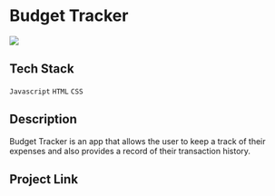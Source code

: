 # Budget Tracker
<a href="https://github.com/Spectrum-CETB/Spectober_Fest/tree/main/projects_Intermediate"><img src="https://img.shields.io/badge/Projects%20-Intermediate-blue.svg"/></a>

## Tech Stack
`Javascript` `HTML` `CSS`

## Description
Budget Tracker is an app that allows the user to keep a track of their expenses and also provides a record of their transaction history.

## Project Link
